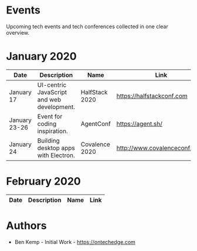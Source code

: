 # Events
Upcoming tech events and tech conferences collected in one clear overview.

# January 2020

| Date          | Description                                | Name                     | Link                          |
| ------------- | ------------------------------------------ | ------------------------ | ----------------------------- |
| January 17    | UI-centric JavaScript and web development. | HalfStack 2020           | https://halfstackconf.com     |
| January 23-26 | Event for coding inspiration.              | AgentConf                | https://agent.sh/             |
| January 24    | Building desktop apps with Electron.       | Covalence 2020           | http://www.covalenceconf.com/ |

# February 2020

| Date          | Description                                | Name                        | Link                      |
| ------------- | ------------------------------------------ | --------------------------- | ------------------------- |


# Authors
- Ben Kemp - Initial Work - https://ontechedge.com
